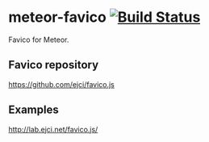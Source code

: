meteor-favico [![Build Status](https://travis-ci.org/ovcharik/meteor-favico.svg?branch=master)](https://travis-ci.org/ovcharik/meteor-favico)
=============

Favico for Meteor.


Favico repository
-----------------

https://github.com/ejci/favico.js


Examples
--------

http://lab.ejci.net/favico.js/
